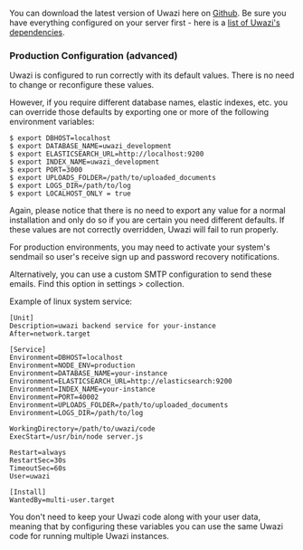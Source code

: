 You can download the latest version of Uwazi here on [Github](https://github.com/huridocs/uwazi/releases). Be sure you have everything configured on your server first - here is a [list of Uwazi's dependencies](https://github.com/huridocs/uwazi/blob/development/README.md).  

### Production Configuration (advanced)

Uwazi is configured to run correctly with its default values. There is no need to change or reconfigure these values.

However, if you require different database names, elastic indexes, etc. you can override those defaults by exporting one or more of the following environment variables:
```
$ export DBHOST=localhost
$ export DATABASE_NAME=uwazi_development
$ export ELASTICSEARCH_URL=http://localhost:9200
$ export INDEX_NAME=uwazi_development
$ export PORT=3000
$ export UPLOADS_FOLDER=/path/to/uploaded_documents
$ export LOGS_DIR=/path/to/log
$ export LOCALHOST_ONLY = true
```
Again, please notice that there is no need to export any value for a normal installation and only do so if you are certain you need different defaults. If these values are not correctly overridden, Uwazi will fail to run properly.

For production environments, you may need to activate your system's sendmail so user's receive sign up and password recovery notifications.

Alternatively, you can use a custom SMTP configuration to send these emails. Find this option in settings > collection.

Example of linux system service:

```
[Unit]
Description=uwazi backend service for your-instance
After=network.target

[Service]
Environment=DBHOST=localhost
Environment=NODE_ENV=production
Environment=DATABASE_NAME=your-instance
Environment=ELASTICSEARCH_URL=http://elasticsearch:9200
Environment=INDEX_NAME=your-instance
Environment=PORT=40002
Environment=UPLOADS_FOLDER=/path/to/uploaded_documents
Environment=LOGS_DIR=/path/to/log

WorkingDirectory=/path/to/uwazi/code
ExecStart=/usr/bin/node server.js

Restart=always
RestartSec=30s
TimeoutSec=60s
User=uwazi

[Install]
WantedBy=multi-user.target
```
You don't need to keep your Uwazi code along with your user data, meaning that by configuring these variables you can use the same Uwazi code for running multiple Uwazi instances.
